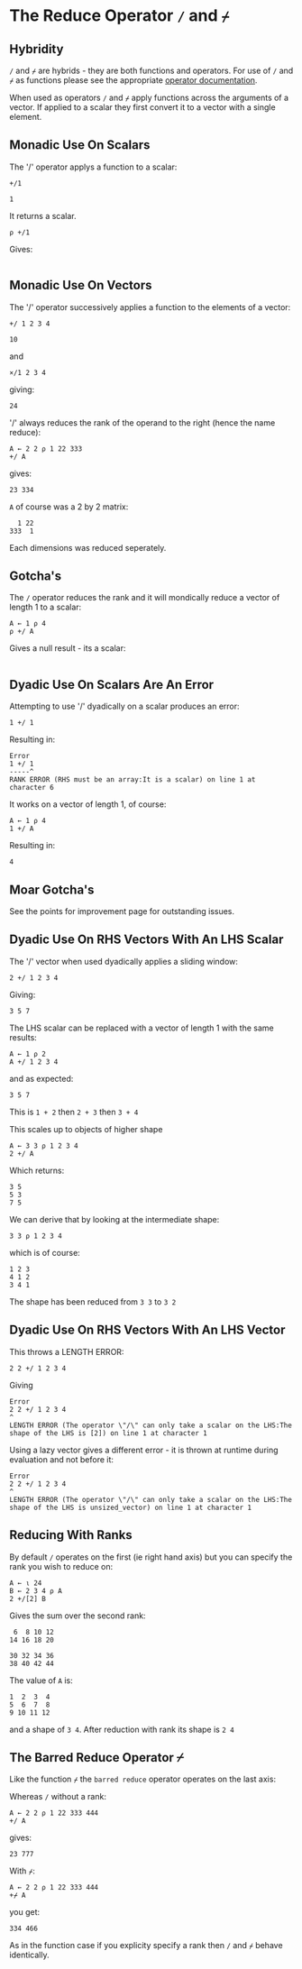 # The Reduce Operator `/` and `⌿`

## Hybridity

`/` and `⌿` are hybrids - they are both functions and operators. For use of `/` and `⌿` as functions please see the appropriate [operator documentation](./functions_forwardslash_or_the_replicate_function.md).

When used as operators `/` and `⌿` apply functions across the arguments of a vector. If applied to a scalar they first convert it to a vector with a single element.

## Monadic Use On Scalars

The '/' operator applys a function to a scalar:

```pometo
+/1
```

```pometo_results
1
```

It returns a scalar.

```pometo
⍴ +/1
```

Gives:

```pometo_results

```

## Monadic Use On Vectors

The '/' operator successively applies a function to the elements of a vector:

```pometo
+/ 1 2 3 4
```

```pometo_results
10
```

and

```pometo
×/1 2 3 4
```

giving:

```pometo_results
24
```

'/' always reduces the rank of the operand to the right (hence the name reduce):

```pometo
A ← 2 2 ⍴ 1 22 333
+/ A
```

gives:

```pometo_results
23 334
```

`A` of course was a 2 by 2 matrix:

```apl_results
  1 22
333  1
```

Each dimensions was reduced seperately.

## Gotcha's

The `/` operator reduces the rank and it will mondically reduce a vector of length 1 to a scalar:

```pometo
A ← 1 ⍴ 4
⍴ +/ A
```

Gives a null result - its a scalar:

```pometo_results

```

## Dyadic Use On Scalars Are An Error

Attempting to use '/' dyadically on a scalar produces an error:

```pometo
1 +/ 1
```

Resulting in:

```pometo_results
Error
1 +/ 1
-----^
RANK ERROR (RHS must be an array:It is a scalar) on line 1 at character 6
```

It works on a vector of length 1, of course:

```pometo
A ← 1 ⍴ 4
1 +/ A
```

Resulting in:

```pometo_results
4
```

## Moar Gotcha's

See the points for improvement page for outstanding issues.

## Dyadic Use On RHS Vectors With An LHS Scalar

The '/' vector when used dyadically applies a sliding window:

```pometo
2 +/ 1 2 3 4
```

Giving:

```pometo_results
3 5 7
```

The LHS scalar can be replaced with a vector of length 1 with the same results:

```pometo
A ← 1 ⍴ 2
A +/ 1 2 3 4
```

and as expected:

```pometo_results
3 5 7
```

This is `1 + 2` then `2 + 3` then `3 + 4`

This scales up to objects of higher shape

```pometo
A ← 3 3 ⍴ 1 2 3 4
2 +/ A
```

Which returns:

```pometo_results
3 5
5 3
7 5
```
We can derive that by looking at the intermediate shape:

```apl
3 3 ⍴ 1 2 3 4
```

which is of course:

```apl_results
1 2 3
4 1 2
3 4 1
```

The shape has been reduced from `3 3` to `3 2`

## Dyadic Use On RHS Vectors With An LHS Vector

This throws a LENGTH ERROR:

```pometo
2 2 +/ 1 2 3 4
```

Giving

```pometo_results
Error
2 2 +/ 1 2 3 4
^
LENGTH ERROR (The operator \"/\" can only take a scalar on the LHS:The shape of the LHS is [2]) on line 1 at character 1
```

Using a lazy vector gives a different error - it is thrown at runtime during evaluation and not before it:

```pometo_lazy
Error
2 2 +/ 1 2 3 4
^
LENGTH ERROR (The operator \"/\" can only take a scalar on the LHS:The shape of the LHS is unsized_vector) on line 1 at character 1
```

## Reducing With Ranks

By default `/` operates on the first (ie right hand axis) but you can specify the rank you wish to reduce on:

```pometo
A ← ⍳ 24
B ← 2 3 4 ⍴ A
2 +/[2] B
```

Gives the sum over the second rank:

```pometo_results
 6  8 10 12
14 16 18 20

30 32 34 36
38 40 42 44
```

The value of `A` is:

```apl_results
1  2  3  4
5  6  7  8
9 10 11 12
```

and a shape of `3 4`. After reduction with rank its shape is `2 4`

## The Barred Reduce Operator ⌿

Like the function `⌿` the `barred reduce` operator operates on the last axis:

Whereas `/` without a rank:

```pometo
A ← 2 2 ⍴ 1 22 333 444
+/ A
```

gives:

```pometo_results
23 777
```

With `⌿`:

```pometo
A ← 2 2 ⍴ 1 22 333 444
+⌿ A
```

you get:

```pometo_results
334 466
```

As in the function case if you explicity specify a rank then `/` and `⌿` behave identically.
